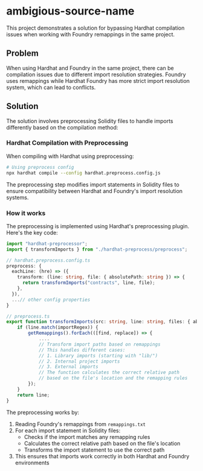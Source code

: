 # ambigious-source-name

This project demonstrates a solution for bypassing Hardhat compilation issues when working with Foundry remappings in the same project.

## Problem

When using Hardhat and Foundry in the same project, there can be compilation issues due to different import resolution strategies. Foundry uses remappings while Hardhat Foundry has more strict import resolution system, which can lead to conflicts.

## Solution

The solution involves preprocessing Solidity files to handle imports differently based on the compilation method:

### Hardhat Compilation with Preprocessing

When compiling with Hardhat using preprocessing:

```bash
# Using preprocess config
npx hardhat compile --config hardhat.preprocess.config.js
```

The preprocessing step modifies import statements in Solidity files to ensure compatibility between Hardhat and Foundry's import resolution systems.

### How it works

The preprocessing is implemented using Hardhat's preprocessing plugin. Here's the key code:

```typescript
import "hardhat-preprocessor";
import { transformImports } from "./hardhat-preprocess/preprocess";

// hardhat.preprocess.config.ts
preprocess: {
  eachLine: (hre) => ({
    transform: (line: string, file: { absolutePath: string }) => {
      return transformImports("contracts", line, file);
    },
  }),
  ...// other config properties
}

// preprocess.ts
export function transformImports(src: string, line: string, files: { absolutePath: string }) : string {
    if (line.match(importRegex)) {
        getRemappings().forEach(([find, replace]) => {
            ....
            // Transform import paths based on remappings
            // This handles different cases:
            // 1. Library imports (starting with "lib/")
            // 2. Internal project imports
            // 3. External imports
            // The function calculates the correct relative path
            // based on the file's location and the remapping rules
        });
    }
    return line;
}
```

The preprocessing works by:
1. Reading Foundry's remappings from `remappings.txt`
2. For each import statement in Solidity files:
   - Checks if the import matches any remapping rules
   - Calculates the correct relative path based on the file's location
   - Transforms the import statement to use the correct path
3. This ensures that imports work correctly in both Hardhat and Foundry environments

